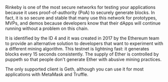 Rinkeby is one of the most secure networks for testing your applications because it uses proof-of-authority (PoA) to securely generate blocks. In fact, it is so secure and stable that many use this network for prototypes, MVPs, and demos because developers know that their dApps will continue running without a problem on this chain.

It is identified by the ID 4 and it was created in 2017 by the Ethereum team to provide an alternative solution to developers that want to experiment with a different mining algorithm. This testnet is lightning fast: it generates blocks every 15 seconds consistently. The supply of Ether is controlled by puppeth so that people don't generate Ether with abusive mining practices.

The only supported client is Geth, although you can use it for most applications with MetaMask and Truffle.